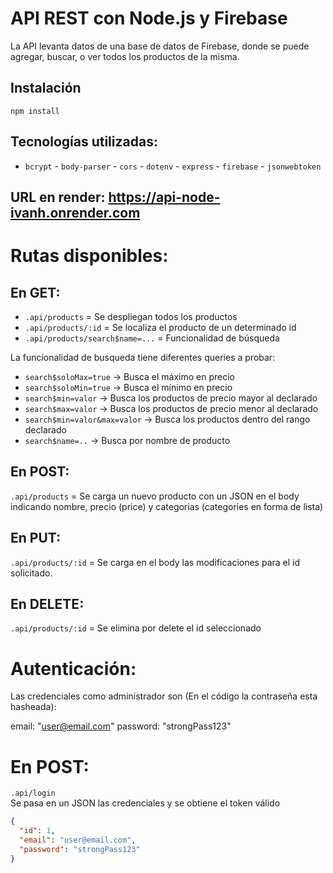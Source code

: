 # API REST con Node.js y Firebase 

La API levanta datos de una base de datos de Firebase, donde se puede agregar, buscar, o ver todos los productos de la misma.

## Instalación

```shell
npm install

```
## Tecnologías utilizadas: 
   - `bcrypt`
    - `body-parser`
    - `cors`
    - `dotenv`
    - `express`
    - `firebase`
    - `jsonwebtoken`


## URL en render: https://api-node-ivanh.onrender.com

# Rutas disponibles:


## En GET:
- `.api/products` = Se despliegan todos los productos  
- `.api/products/:id` = Se localiza el producto de un determinado id  
- `.api/products/search$name=...` = Funcionalidad de búsqueda  


La funcionalidad de busqueda tiene diferentes queries a probar:

- `search$soloMax=true` -> Busca el máximo en precio  
- `search$soloMin=true` -> Busca el mínimo en precio  
- `search$min=valor` -> Busca los productos de precio mayor al declarado  
- `search$max=valor` -> Busca los productos de precio menor al declarado  
- `search$min=valor&max=valor` -> Busca los productos dentro del rango declarado  
- `search$name=..` -> Busca por nombre de producto  

    

## En POST:
```.api/products``` = Se carga un nuevo producto con un JSON en el body indicando nombre, precio (price) y categorias (categories en forma de lista)

## En PUT:
```.api/products/:id``` = Se carga en el body las modificaciones para el id solicitado.

## En DELETE:
```.api/products/:id``` = Se elimina por delete el id seleccionado

# Autenticación:
Las credenciales como administrador son (En el código la contraseña esta hasheada): 

email: "user@email.com"
password: "strongPass123"

# En POST:

`.api/login`  
Se pasa en un JSON las credenciales y se obtiene el token válido

```json
{
  "id": 1,
  "email": "user@email.com",
  "password": "strongPass123"
}

